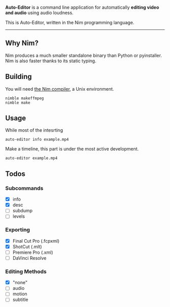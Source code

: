 **Auto-Editor** is a command line application for automatically **editing video and audio** using audio loudness.

This is Auto-Editor, written in the Nim programming language.

---

## Why Nim?
Nim produces a much smaller standalone binary than Python or pyinstaller. Nim is also faster thanks to its static typing.

## Building
You will need [the Nim compiler](https://nim-lang.org/), a Unix environment.

```
nimble makeffmpeg
nimble make
```

## Usage

While most of the intesrting
```
auto-editor info example.mp4
```

Make a timeline, this part is under the most active development.
```
auto-editor example.mp4
```

## Todos

### Subcommands
- [x] info
- [x] desc
- [ ] subdump
- [ ] levels

### Exporting
- [x] Final Cut Pro (.fcpxml)
- [x] ShotCut (.mlt)
- [ ] Premiere Pro (.xml)
- [ ] DaVinci Resolve

### Editing Methods
- [x] "none"
- [ ] audio
- [ ] motion
- [ ] subtitle